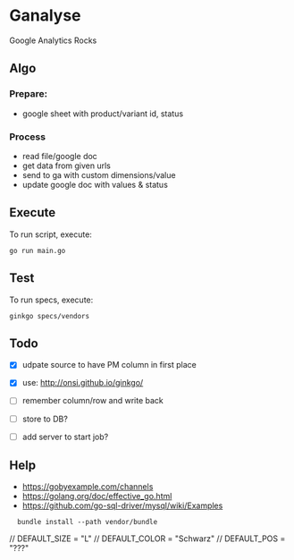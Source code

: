 # Ganalyse
Google Analytics Rocks

## Algo

### Prepare:

- google sheet with product/variant id, status


### Process

- read file/google doc
- get data from given urls
- send to ga with custom dimensions/value
- update google doc with values & status


## Execute
To run script, execute:

```
go run main.go

```

## Test
To run specs, execute:

```
ginkgo specs/vendors

```

## Todo

* [x] udpate source to have PM column in first place
* [x] use: http://onsi.github.io/ginkgo/
* [ ] remember column/row and write back
* [ ] store to DB?
* [ ] add server to start job?


## Help

* https://gobyexample.com/channels
* https://golang.org/doc/effective_go.html
* https://github.com/go-sql-driver/mysql/wiki/Examples


```
  bundle install --path vendor/bundle
```



  // DEFAULT_SIZE  = "L"
  // DEFAULT_COLOR = "Schwarz"
  // DEFAULT_POS   = "???"
